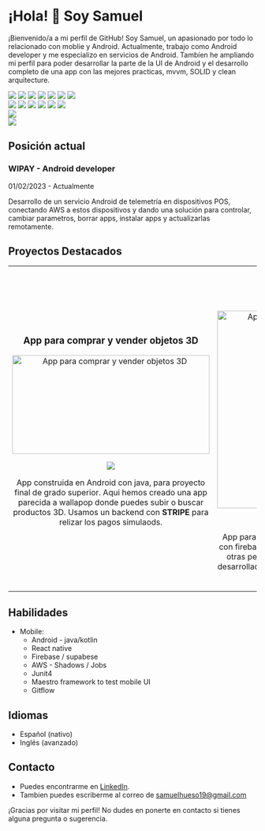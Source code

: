 # ¡Hola! 👋 Soy Samuel

¡Bienvenido/a a mi perfil de GitHub! Soy Samuel, un apasionado por todo lo relacionado con moblie y Android. Actualmente, trabajo como Android developer y me especializo en servicios de Android.
Tambíen he ampliando mi perfil para poder desarrollar la parte de la UI de Android y el desarrollo completo de una app con las mejores practicas, mvvm, SOLID y clean arquitecture.
<p>

<p>
    <img src="https://img.shields.io/badge/-Visual%20Studio%20Code-23A9F2?style=flat-square&logo=Visual%20Studio%20Code&logoColor=white"/>
    <img src="https://img.shields.io/badge/-Github-181717?style=flat-square&logo=GitHub&logoColor=white"/>
    <img src="https://img.shields.io/badge/-Git-F44D27?style=flat-square&logo=Git&logoColor=white"/>
    <img src="https://img.shields.io/badge/-NPM-CB3837?style=flat-square&logo=NPM&logoColor=white"/>
    <img src="https://img.shields.io/badge/-Trello-0079BF?style=flat-square&logo=Trello&logoColor=white"/>
    <img src="https://img.shields.io/badge/-Slack-E01563?style=flat-square&logo=Slack&logoColor=white"/>
    <img src="https://img.shields.io/badge/-Notion-000000?style=flat-square&logo=Notion&logoColor=white"/><br/>
    <img src="https://img.shields.io/badge/Android-3DDC84?style=for-the-badge&logo=android&logoColor=white"/>
    <img src="https://img.shields.io/badge/React_Native-20232A?style=for-the-badge&logo=react&logoColor=61DAFB"/>
    <img src="https://img.shields.io/badge/Amazon_AWS-FF9900?style=for-the-badge&logo=amazonaws&logoColor=white"/>
    <img src="https://img.shields.io/badge/Stripe-626CD9?style=for-the-badge&logo=Stripe&logoColor=white"/>
    <img src="https://img.shields.io/badge/Jira-0052CC?style=for-the-badge&logo=Jira&logoColor=white"/>
    <img src="https://img.shields.io/badge/Supabase-181818?style=for-the-badge&logo=supabase&logoColor=white"/><br/>
    <img src="https://img.shields.io/badge/Android-Kotlin-76B900?style=for-the-badge&logo=android&logoColor=white"/><br/>
    <img src="https://img.shields.io/badge/Android-Java-ED1C24?style=for-the-badge&logo=android&logoColor=white"/>
  </p>
</p>

## Posición actual

### WIPAY - Android developer
01/02/2023 - Actualmente

Desarrollo de un servicio Android de telemetría en dispositivos POS, conectando AWS a estos dispositivos y dando una solución para controlar, cambiar parametros, borrar apps, instalar apps y actualizarlas remotamente.


## Proyectos Destacados

<table>
  <tr>
  
  <td width="50%">
  <h3 align="center">App para comprar y vender objetos 3D</h3>
  <div align="center">
  <a href="https://github.com/sam-sudo/3DMarket" target="_blank">
    <img src="https://github.com/sam-sudo/sam-sudo/blob/main/assets/img/3dMarket/complete_app.jpg" width="400" height="200" alt="App para comprar y vender objetos 3D">
  </a>
  <p>
  <a href="https://github.com/sam-sudo/3DMarket" target="_blank">
  <img src="https://img.shields.io/badge/CÓDIGO-ff9?style=for-the-badge&logo=github&logoColor=black">
  </a>
  </a>
  </p>
  <p>App construida en Android con java, para proyecto final de grado superior.
  Aqui hemos creado una app parecida a wallapop donde puedes subir o buscar productos 3D.
  Usamos un backend con <b>STRIPE</b> para relizar los pagos simulaods.  
  </p>
  </div>                                                                                    
  </td>

  <td width="50%">
                <br>
  <h3 align="center">App para apuntar tareas</h3>
  <div align="center">                                       
  <a href="https://github.com/sam-sudo/Ionic-Task" target="_blank">
      <img src="https://github.com/sam-sudo/sam-sudo/blob/main/assets/img/ionicTask/complete_app_task.jpg" width="400" he alt="App para comprar y vender objetos 3D">
  </a>
  <br>
  <p>
  <a href="https://github.com/sam-sudo/Ionic-Task" target="_blank">
  <img src="https://img.shields.io/badge/C%C3%93DIGO-80ffaa?style=for-the-badge&logo=github&logoColor=black">
  </a>
  </a>
  </p>
  </p>
  App para anotar tareas en modo local o en la nube con firebase, donde podremos compartir la lista con otras personas y editar esta en tiempo real.
    Esta desarrollada en IONIC y es compatible con ANDROID e IOS.
  </p>
  </div>  
  </td>                                                           
</table>  



## Habilidades

- Mobile:
  - Android - java/kotlin
  - React native
  - Firebase / supabese
  - AWS - Shadows / Jobs
  - Junit4
  - Maestro framework to test mobile UI
  - Gitflow

## Idiomas

  - Español (nativo)
  - Inglés (avanzado)

## Contacto

- Puedes encontrarme en [LinkedIn](https://www.linkedin.com/in/samuel-hueso-garc%C3%ADa-95330719b/).
- Tambien puedes escriberme al correo de samuelhueso19@gmail.com

¡Gracias por visitar mi perfil! No dudes en ponerte en contacto si tienes alguna pregunta o sugerencia.

